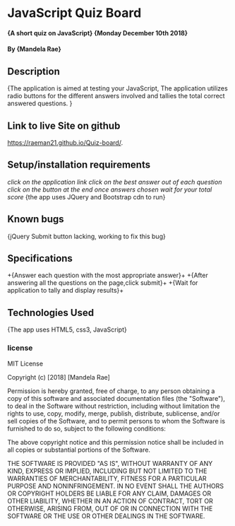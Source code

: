 # JavaScript Quiz Board

####  {A short quiz on JavaScript} {Monday December 10th 2018}

#### By **{Mandela Rae}**

## Description
 {The application is aimed at testing your JavaScript, The application utilizes radio buttons for the different answers involved and tallies the total correct answered questions. }

## Link to live Site on github
https://raeman21.github.io/Quiz-board/.

## Setup/installation requirements
*click on the application link*
*click on the best answer out of each question*
*click on the button at the end once answers chosen*
*wait for your total score*
{the app uses JQuery and Bootstrap cdn to run}
## Known bugs
{jQuery Submit button lacking, working to fix this bug}
## Specifications
+{Answer each question with the most appropriate answer}+
+{After answering all the questions on the page,click submit}+
+{Wait for application to tally and display results}+

## Technologies Used
{The app uses HTML5, css3, JavaScript}

### license
MIT License

Copyright (c) [2018] [Mandela Rae]

Permission is hereby granted, free of charge, to any person obtaining a copy
of this software and associated documentation files (the "Software"), to deal
in the Software without restriction, including without limitation the rights
to use, copy, modify, merge, publish, distribute, sublicense, and/or sell
copies of the Software, and to permit persons to whom the Software is
furnished to do so, subject to the following conditions:

The above copyright notice and this permission notice shall be included in all
copies or substantial portions of the Software.

THE SOFTWARE IS PROVIDED "AS IS", WITHOUT WARRANTY OF ANY KIND, EXPRESS OR
IMPLIED, INCLUDING BUT NOT LIMITED TO THE WARRANTIES OF MERCHANTABILITY,
FITNESS FOR A PARTICULAR PURPOSE AND NONINFRINGEMENT. IN NO EVENT SHALL THE
AUTHORS OR COPYRIGHT HOLDERS BE LIABLE FOR ANY CLAIM, DAMAGES OR OTHER
LIABILITY, WHETHER IN AN ACTION OF CONTRACT, TORT OR OTHERWISE, ARISING FROM,
OUT OF OR IN CONNECTION WITH THE SOFTWARE OR THE USE OR OTHER DEALINGS IN THE
SOFTWARE.
